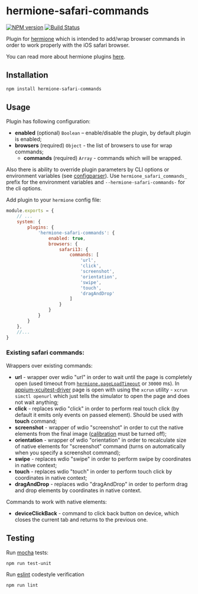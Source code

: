 # hermione-safari-commands

[![NPM version](https://img.shields.io/npm/v/hermione-safari-commands.svg?style=flat)](https://www.npmjs.org/package/hermione-safari-commands)
[![Build Status](https://travis-ci.org/gemini-testing/hermione-safari-commands.svg?branch=master)](https://travis-ci.org/gemini-testing/hermione-safari-commands)

Plugin for [hermione](https://github.com/gemini-testing/hermione) which is intended to add/wrap browser commands in order to work properly with the iOS safari browser.

You can read more about hermione plugins [here](https://github.com/gemini-testing/hermione#plugins).

## Installation

```bash
npm install hermione-safari-commands
```

## Usage

Plugin has following configuration:

* **enabled** (optional) `Boolean` – enable/disable the plugin, by default plugin is enabled;
* **browsers** (required) `Object` - the list of browsers to use for wrap commands;
  * **commands** (required) `Array` - commands which will be wrapped.

Also there is ability to override plugin parameters by CLI options or environment variables
(see [configparser](https://github.com/gemini-testing/configparser)).
Use `hermione_safari_commands_` prefix for the environment variables and `--hermione-safari-commands-` for the cli options.

Add plugin to your `hermione` config file:

```js
module.exports = {
    // ...
    system: {
        plugins: {
            'hermione-safari-commands': {
                enabled: true,
                browsers: {
                    safari13: {
                        commands: [
                            'url',
                            'click',
                            'screenshot',
                            'orientation',
                            'swipe',
                            'touch',
                            'dragAndDrop'
                        ]
                    }
                }
            }
        }
    },
    //...
}
```

### Existing safari commands:

Wrappers over existing commands:
* **url** - wrapper over wdio "url" in order to wait until the page is completely open (used timeout from [`hermione.pageLoadTimeout`](https://github.com/gemini-testing/hermione#pageloadtimeout) or `30000` ms). In [appium-xcuitest-driver](https://github.com/appium/appium-xcuitest-driver) page is open with using the `xcrun` utility - `xcrun simctl openurl` which just tells the simulator to open the page and does not wait anything;
* **click** - replaces wdio "click" in order to perform real touch click (by default it emits only events on passed element). Should be used with **touch** command;
* **screenshot** - wrapper of wdio "screenshot" in order to cut the native elements from the final image ([calibration](https://github.com/gemini-testing/hermione#calibrate) must be turned off);
* **orientation** - wrapper of wdio "orientation" in order to recalculate size of native elements for "screenshot" command (turns on automatically when you specify a screenshot command);
* **swipe** - replaces wdio "swipe" in order to perform swipe by coordinates in native context;
* **touch** - replaces wdio "touch" in order to perform touch click by coordinates in native context;
* **dragAndDrop** - replaces wdio "dragAndDrop" in order to perform drag and drop elements by coordinates in native context.

Commands to work with native elements:
* **deviceClickBack** - command to click back button on device, which closes the current tab and returns to the previous one.

## Testing

Run [mocha](http://mochajs.org) tests:
```bash
npm run test-unit
```

Run [eslint](http://eslint.org) codestyle verification
```bash
npm run lint
```
